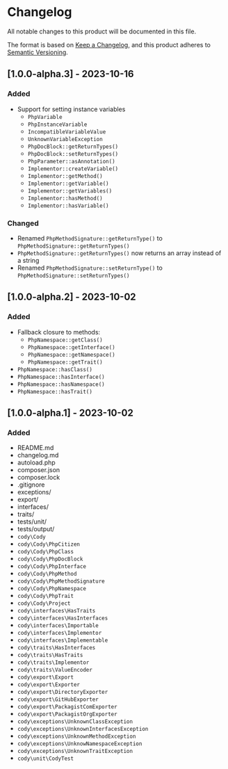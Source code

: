 # Changelog
All notable changes to this product will be documented in this file.

The format is based on [Keep a Changelog](https://keepachangelog.com/en/1.0.0/),
and this product adheres to [Semantic Versioning](https://semver.org/spec/v2.0.0.html).

## [1.0.0-alpha.3] - 2023-10-16

### Added
- Support for setting instance variables
  - `PhpVariable`
  - `PhpInstanceVariable`
  - `IncompatibleVariableValue`
  - `UnknownVariableException`
  - `PhpDocBlock::getReturnTypes()`
  - `PhpDocBlock::setReturnTypes()`
  - `PhpParameter::asAnnotation()`
  - `Implementor::createVariable()`
  - `Implementor::getMethod()`
  - `Implementor::getVariable()`
  - `Implementor::getVariables()`
  - `Implementor::hasMethod()`
  - `Implementor::hasVariable()`

### Changed
- Renamed `PhpMethodSignature::getReturnType()` to `PhpMethodSignature::getReturnTypes()`
- `PhpMethodSignature::getReturnTypes()` now returns an array instead of a string
- Renamed `PhpMethodSignature::setReturnType()` to `PhpMethodSignature::setReturnTypes()`

## [1.0.0-alpha.2] - 2023-10-02

### Added
- Fallback closure to methods:
  - `PhpNamespace::getClass()`
  - `PhpNamespace::getInterface()`
  - `PhpNamespace::getNamespace()`
  - `PhpNamespace::getTrait()`
- `PhpNamespace::hasClass()`
- `PhpNamespace::hasInterface()`
- `PhpNamespace::hasNamespace()`
- `PhpNamespace::hasTrait()`

## [1.0.0-alpha.1] - 2023-10-02

### Added
- README.md
- changelog.md
- autoload.php
- composer.json
- composer.lock
- .gitignore
- exceptions/
- export/
- interfaces/
- traits/
- tests/unit/
- tests/output/
- `cody\Cody`
- `cody\Cody\PhpCitizen`
- `cody\Cody\PhpClass`
- `cody\Cody\PhpDocBlock`
- `cody\Cody\PhpInterface`
- `cody\Cody\PhpMethod`
- `cody\Cody\PhpMethodSignature`
- `cody\Cody\PhpNamespace`
- `cody\Cody\PhpTrait`
- `cody\Cody\Project`
- `cody\interfaces\HasTraits`
- `cody\interfaces\HasInterfaces`
- `cody\interfaces\Importable`
- `cody\interfaces\Implementor`
- `cody\interfaces\Implementable`
- `cody\traits\HasInterfaces`
- `cody\traits\HasTraits`
- `cody\traits\Implementor`
- `cody\traits\ValueEncoder`
- `cody\export\Export`
- `cody\export\Exporter`
- `cody\export\DirectoryExporter`
- `cody\export\GitHubExporter`
- `cody\export\PackagistComExporter`
- `cody\export\PackagistOrgExporter`
- `cody\exceptions\UnknownClassException`
- `cody\exceptions\UnknownInterfacesException`
- `cody\exceptions\UnknownMethodException`
- `cody\exceptions\UnknowNamespaceException`
- `cody\exceptions\UnknownTraitException`
- `cody\unit\CodyTest`

